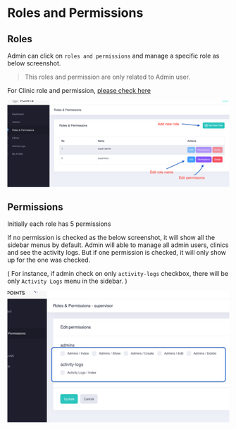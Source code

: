 # Roles and Permissions

## Roles

Admin can click on `roles and permissions` and manage a specific role as below screenshot.

> This roles and permission are only related to Admin user.

For Clinic role and permission, [please check here](clinic.md)

![](../.gitbook/assets/role.png)

## Permissions

Initially each role has 5 permissions

If no permission is checked as the below screenshot, it will show all the sidebar menus by default. Admin will able to manage all admin users, clinics and see the activity logs. But if one permission is checked, it will only show up for the one was checked. 

\( For instance, if admin check on only `activity-logs` checkbox, there will be only `Activity Logs` menu in the sidebar. \)

![](../.gitbook/assets/permission.png)





